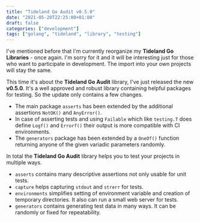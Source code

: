 ```yaml
---
title: "Tideland Go Audit v0.5.0"
date: "2021-05-20T22:25:00+01:00"
draft: false
categories: ["development"]
tags: ["golang", "tideland", "library", "testing"]
---
```


I've mentioned before that I'm currently reorganize my **Tideland Go Libraries** - once again. I'm sorry for it and it will be interesting just for those who want to participate in development. The import into your own projects will stay the same.

This time it's about the **Tideland Go Audit** library, I've just released the new **v0.5.0**. It's a well approved and robust library containing helpful packages for testing. So the update only contains a few changes.

* The main package `asserts` has been extended by the additional assertions `NotOK()` and `AnyError()`.
* In case of asserting tests and using `Failable` which like `testing.T` does define `Logf()` and `Errorf()` their output is more compatible with CI environments.
* The `generators` package has been extended by a `OneOf()` function returning anyone of the given variadic parameters randomly.

In total the **Tideland Go Audit** library helps you to test your projects in multiple ways.

* `asserts` contains many descriptive assertions not only usable for unit tests.
* `capture` helps capturing `stdout` and `strerr` for tests.
* `environments` simplifies setting of environment variable and creation of temporary directories. It also can run a small web server for tests.
* `generators` contains generating test data in many ways. It can be randomly or fixed for repeatability.
